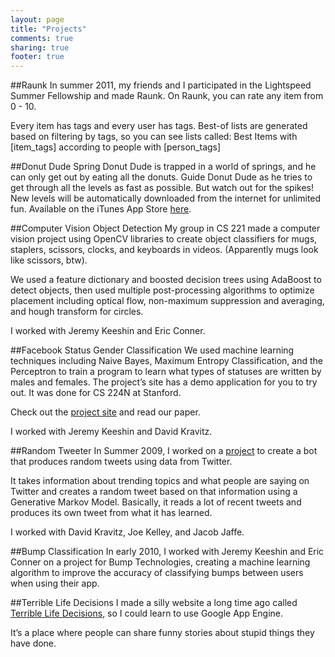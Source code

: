 ```yaml
---
layout: page
title: "Projects"
comments: true
sharing: true
footer: true
---
```


##Raunk
In summer 2011, my friends and I participated in the Lightspeed Summer Fellowship and made Raunk. 
On Raunk, you can rate any item from 0 - 10. 

Every item has tags and every user has tags. 
Best-of lists are generated based on filtering by tags, so you can see lists called: 
Best Items with [item_tags] according to people with [person_tags]

##Donut Dude Spring
Donut Dude is trapped in a world of springs, and he can only get out by eating all the donuts. Guide Donut Dude as he tries to get through all the levels as fast as possible. But watch out for the spikes! New levels will be automatically downloaded from the internet for unlimited fun.
Available on the iTunes App Store [here](http://app.net/donutdudespring).

##Computer Vision Object Detection
My group in CS 221 made a computer vision project using OpenCV libraries to create object classifiers for mugs, staplers, scissors, clocks, and keyboards in videos. (Apparently mugs look like scissors, btw).

We used a feature dictionary and boosted decision trees using AdaBoost to detect objects, then used multiple post-processing algorithms to optimize placement including optical flow, non-maximum suppression and averaging, and hough transform for circles.

I worked with Jeremy Keeshin and Eric Conner.

##Facebook Status Gender Classification
We used machine learning techniques including Naive Bayes, Maximum Entropy Classification, and the Perceptron to train a program to learn what types of statuses are written by males and females. The project’s site has a demo application for you to try out. It was done for CS 224N at Stanford.

Check out the [project site](http://www.thekeesh.com/cs224n/) and read our paper.

I worked with Jeremy Keeshin and David Kravitz.

##Random Tweeter
In Summer 2009, I worked on a [project](http://stanford.edu/~zgalant/RandomTweeter/) to create a bot that produces random tweets using data from Twitter.

It takes information about trending topics and what people are saying on Twitter and creates a random tweet based on that information using a Generative Markov Model. Basically, it reads a lot of recent tweets and produces its own tweet from what it has learned.

I worked with David Kravitz, Joe Kelley, and Jacob Jaffe.

##Bump Classification
In early 2010, I worked with Jeremy Keeshin and Eric Conner on a project for Bump Technologies, creating a machine learning algorithm to improve the accuracy of classifying bumps between users when using their app.

##Terrible Life Decisions
I made a silly website a long time ago called [Terrible Life Decisions](http://terriblelifedecisions.appspot.com/), 
so I could learn to use Google App Engine.

It’s a place where people can share funny stories about stupid things they have done.